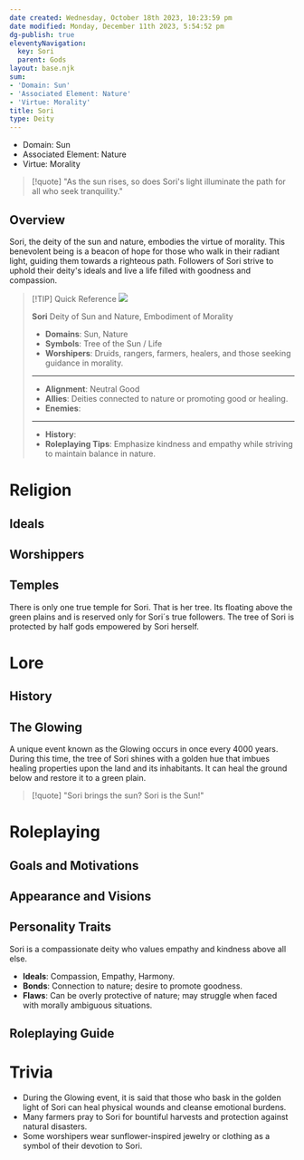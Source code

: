 ```yaml
---
date created: Wednesday, October 18th 2023, 10:23:59 pm
date modified: Monday, December 11th 2023, 5:54:52 pm
dg-publish: true
eleventyNavigation:
  key: Sori
  parent: Gods
layout: base.njk
sum:
- 'Domain: Sun'
- 'Associated Element: Nature'
- 'Virtue: Morality'
title: Sori
type: Deity
---
```


- Domain: Sun
- Associated Element: Nature
- Virtue: Morality 

> [!quote] "As the sun rises, so does Sori's light illuminate the path for all who seek tranquility."

## Overview

Sori, the deity of the sun and nature, embodies the virtue of morality. This benevolent being is a beacon of hope for those who walk in their radiant light, guiding them towards a righteous path. Followers of Sori strive to uphold their deity's ideals and live a life filled with goodness and compassion.

> [!TIP] Quick Reference
> ![](/static/Sori.png)
> 
>  
> **Sori** 
>  Deity of Sun and Nature, Embodiment of Morality
>- **Domains**: Sun, Nature
>- **Symbols**: Tree of the Sun / Life
>- **Worshipers**: Druids, rangers, farmers, healers, and those seeking guidance in morality.
> ____
>- **Alignment**: Neutral Good
>- **Allies**: Deities connected to nature or promoting good or healing.
>- **Enemies**: 
>____
>-  **History**: 
>- **Roleplaying Tips**: Emphasize kindness and empathy while striving to maintain balance in nature.

# Religion
## Ideals

## Worshippers

## Temples

There is only one true temple for Sori. That is her tree. Its floating above the green plains and is reserved only for Sori´s true followers. The tree of Sori is protected by half gods empowered by Sori herself.

# Lore
## History

## The Glowing

A unique event known as the Glowing occurs in once every 4000 years. During this time, the tree of Sori shines with a golden hue that imbues healing properties upon the land and its inhabitants. It can heal the ground below and restore it to a green plain. 

> [!quote] "Sori brings the sun? Sori is the Sun!"

# Roleplaying
## Goals and Motivations

## Appearance and Visions

## Personality Traits

Sori is a compassionate deity who values empathy and kindness above all else. 

- **Ideals**: Compassion, Empathy, Harmony.
- **Bonds**: Connection to nature; desire to promote goodness.
- **Flaws**: Can be overly protective of nature; may struggle when faced with morally ambiguous situations.

## Roleplaying Guide

# Trivia
- During the Glowing event, it is said that those who bask in the golden light of Sori can heal physical wounds and cleanse emotional burdens.
- Many farmers pray to Sori for bountiful harvests and protection against natural disasters.
- Some worshipers wear sunflower-inspired jewelry or clothing as a symbol of their devotion to Sori.